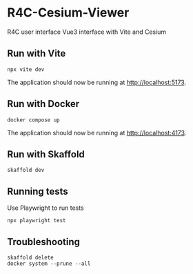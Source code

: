 # R4C-Cesium-Viewer

R4C user interface Vue3 interface with Vite and Cesium

## Run with Vite

```
npx vite dev
```
The application should now be running at [http://localhost:5173](http://localhost:5173).

## Run with Docker

```
docker compose up
```
The application should now be running at [http://localhost:4173](http://localhost:4173).

## Run with Skaffold

```
skaffold dev
```

## Running tests

Use Playwright to run tests

```
npx playwright test
```

## Troubleshooting

```
skaffold delete
docker system --prune --all
```
